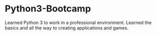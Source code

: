 # Python3-Bootcamp
Learned Python 3 to work in a professional environment. Learned the basics and all the way to creating applications and games.

